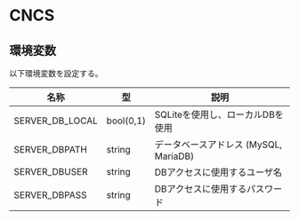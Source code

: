 # CNCS

## 環境変数

以下環境変数を設定する。

| 名称            | 型        | 説明                        |
|-----------------|-----------|-----------------------------|
| SERVER_DB_LOCAL | bool(0,1) | SQLiteを使用し、ローカルDBを使用    |
| SERVER_DBPATH   | string    | データベースアドレス (MySQL, MariaDB) |
| SERVER_DBUSER   | string    | DBアクセスに使用するユーザ名          |
| SERVER_DBPASS   | string    | DBアクセスに使用するパスワード          |
